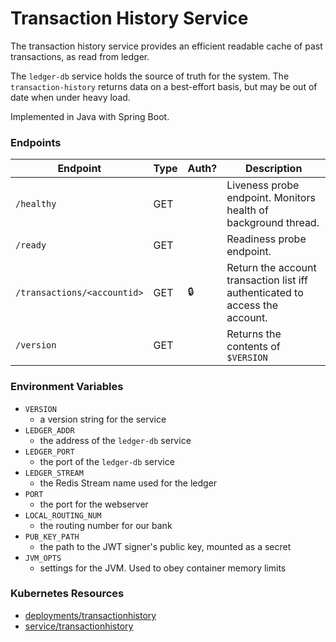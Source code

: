 # Transaction History Service

The transaction history service provides an efficient readable cache of past transactions, as read from ledger.

The `ledger-db` service holds the source of truth for the system. The `transaction-history` returns data on a
best-effort basis, but may be out of date when under heavy load.

Implemented in Java with Spring Boot.

### Endpoints

| Endpoint                    | Type  | Auth? | Description                                                                   |
| --------------------------- | ----- | ----- | ----------------------------------------------------------------------------- |
| `/healthy`                  | GET   |       |  Liveness probe endpoint. Monitors health of background thread.               |
| `/ready`                    | GET   |       |  Readiness probe endpoint.                                                    |
| `/transactions/<accountid>` | GET   | 🔒    |  Return the account transaction list iff authenticated to access the account. |
| `/version`                  | GET   |       |  Returns the contents of `$VERSION`                                           |

### Environment Variables

- `VERSION`
  - a version string for the service
- `LEDGER_ADDR`
  - the address of the `ledger-db` service
- `LEDGER_PORT`
  - the port of the `ledger-db` service
- `LEDGER_STREAM`
  - the Redis Stream name used for the ledger
- `PORT`
  - the port for the webserver
- `LOCAL_ROUTING_NUM`
  - the routing number for our bank
- `PUB_KEY_PATH`
  - the path to the JWT signer's public key, mounted as a secret
- `JVM_OPTS`
  - settings for the JVM. Used to obey container memory limits

### Kubernetes Resources

- [deployments/transactionhistory](/kubernetes-manifests/transaction-history.yaml)
- [service/transactionhistory](/kubernetes-manifests/transaction-history.yaml)
